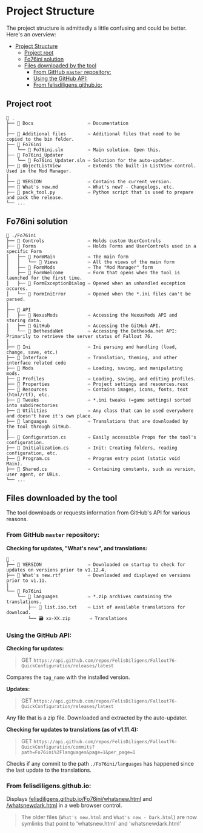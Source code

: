 # Project Structure

The project structure is admittedly a little confusing and could be better.  
Here's an overview:

- [Project Structure](#project-structure)
  - [Project root](#project-root)
  - [Fo76ini solution](#fo76ini-solution)
  - [Files downloaded by the tool](#files-downloaded-by-the-tool)
    - [From GitHub `master` repository:](#from-github-master-repository)
    - [Using the GitHub API:](#using-the-github-api)
    - [From felisdiligens.github.io:](#from-felisdiligensgithubio)

## Project root

```
📁 .
├── 📁 Docs                    ⇨ Documentation
│
├── 📁 Additional files        ⇨ Additional files that need to be copied to the bin folder.
├── 📁 Fo76ini
│   └── 📝 Fo76ini.sln         ⇨ Main solution. Open this.
├── 📁 Fo76ini_Updater
│   └── 📝 Fo76ini_Updater.sln ⇨ Solution for the auto-updater.
├── 📁 ObjectListView          ⇨ Extends the built-in ListView control. Used in the Mod Manager.
│
├── 📝 VERSION                 ⇨ Contains the current version.
├── 📝 What's new.md           ⇨ What's new? - Changelogs, etc.
├── 🐍 pack_tool.py            ⇨ Python script that is used to prepare and pack the release.
└── ...
```

## Fo76ini solution

```
📁 ./Fo76ini
├── 📁 Controls                ⇨ Holds custom UserControls
├── 📁 Forms                   ⇨ Holds Forms and UserControls used in a specific Form
│   ├── 📁 FormMain            ⇨ The main form
│   │   └── 📁 Views           ⇨ All the views of the main form
│   ├── 📁 FormMods            ⇨ The "Mod Manager" form
│   ├── 📁 FormWelcome         ⇨ Form that opens when the tool is launched for the first time.
│   ├── 📁 FormExceptionDialog ⇨ Opened when an unhandled exception occures.
│   └── 📁 FormIniError        ⇨ Opened when the *.ini files can't be parsed.
│
├── 📁 API
│   ├── 📁 NexusMods           ⇨ Accessing the NexusMods API and storing data.
│   ├── 📁 GitHub              ⇨ Accessing the GitHub API.
│   └── 📁 BethesdaNet         ⇨ Accessing the Bethesda.net API: Primarily to retrieve the server status of Fallout 76.
│
├── 📁 Ini                     ⇨ Ini parsing and handling (load, change, save, etc.)
├── 📁 Interface               ⇨ Translation, theming, and other interface related code
├── 📁 Mods                    ⇨ Loading, saving, and manipulating mods.
├── 📁 Profiles                ⇨ Loading, saving, and editing profiles.
├── 📁 Properties              ⇨ Project settings and resources.resx
├── 📁 Resources               ⇨ Contains images, icons, fonts, text (html/rtf), etc.
├── 📁 Tweaks                  ⇨ *.ini tweaks (=game settings) sorted into subdirectories
├── 📁 Utilities               ⇨ Any class that can be used everywhere and doesn't have it's own place.
├── 📁 languages               ⇨ Translations that are downloaded by the tool through GitHub.
│
├── 📝 Configuration.cs        ⇨ Easily accessible Props for the tool's configuration.
├── 📝 Initialization.cs       ⇨ Init: Creating folders, reading configuration, etc.
├── 📝 Program.cs              ⇨ Program entry point (static void Main).
├── 📝 Shared.cs               ⇨ Containing constants, such as version, user agent, or URLs.
└── ...
```

## Files downloaded by the tool

The tool downloads or requests information from GitHub's API for various reasons.

### From GitHub `master` repository:

**Checking for updates, "What's new", and translations:**  
```
📁 .
├── 📝 VERSION                 ⇨ Downloaded on startup to check for updates on versions prior to v1.12.4.
├── 📝 What's new.rtf          ⇨ Downloaded and displayed on versions prior to v1.11.
│
└── 📁 Fo76ini
    └── 📁 languages           ⇨ *.zip archives containing the translations.
        ├── 📝 list.iso.txt    ⇨ List of available translations for download.
        └── 🗃️ xx-XX.zip       ⇨ Translations
```

### Using the GitHub API:

**Checking for updates:**  
> GET `https://api.github.com/repos/FelisDiligens/Fallout76-QuickConfiguration/releases/latest`

Compares the `tag_name` with the installed version.

**Updates:**  
> GET `https://api.github.com/repos/FelisDiligens/Fallout76-QuickConfiguration/releases/latest`

Any file that is a zip file. Downloaded and extracted by the auto-updater.

**Checking for updates to translations (as of v1.11.4):**  
> GET `https://api.github.com/repos/FelisDiligens/Fallout76-QuickConfiguration/commits?path=Fo76ini%2Flanguages&page=1&per_page=1`

Checks if any commit to the path `./Fo76ini/languages` has happened since the last update to the translations.

### From felisdiligens.github.io:
Displays [felisdiligens.github.io/Fo76ini/whatsnew.html](https://felisdiligens.github.io/Fo76ini/What's%20new.html) and [/whatsnewdark.html](https://felisdiligens.github.io/Fo76ini/What's%20new%20-%20Dark.html) in a web browser control.

> The older files (`What's new.html` and `What's new - Dark.html`) are now symlinks that point to 'whatsnew.html' and 'whatsnewdark.html'